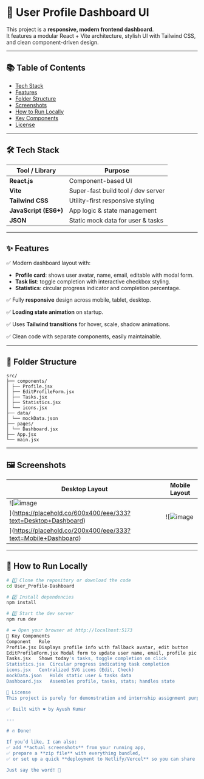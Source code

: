 # 🚀 User Profile Dashboard UI

This project is a **responsive, modern frontend dashboard**.  
It features a modular React + Vite architecture, stylish UI with Tailwind CSS, and clean component-driven design.

---

## 📚 Table of Contents

- [Tech Stack](#-tech-stack)
- [Features](#-features)
- [Folder Structure](#-folder-structure)
- [Screenshots](#-screenshots)
- [How to Run Locally](#-how-to-run-locally)
- [Key Components](#-key-components)
- [License](#-license)

---

## 🛠 Tech Stack

| Tool / Library      | Purpose                                   |
|----------------------|------------------------------------------|
| **React.js**          | Component-based UI                      |
| **Vite**              | Super-fast build tool / dev server      |
| **Tailwind CSS**      | Utility-first responsive styling       |
| **JavaScript (ES6+)** | App logic & state management           |
| **JSON**              | Static mock data for user & tasks      |

---

## ✨ Features

✅ Modern dashboard layout with:

- **Profile card**: shows user avatar, name, email, editable with modal form.  
- **Task list**: toggle completion with interactive checkbox styling.  
- **Statistics**: circular progress indicator and completion percentage.

✅ Fully **responsive** design across mobile, tablet, desktop.

✅ **Loading state animation** on startup.

✅ Uses **Tailwind transitions** for hover, scale, shadow animations.

✅ Clean code with separate components, easily maintainable.

---

## 📁 Folder Structure
```text
src/
├── components/ 
│ ├── Profile.jsx
│ ├── EditProfileForm.jsx
│ ├── Tasks.jsx
│ ├── Statistics.jsx
│ └── icons.jsx
├── data/
│ └── mockData.json
├── pages/
│ └── Dashboard.jsx
├── App.jsx
└── main.jsx

```
---

## 🖼 Screenshots

| Desktop Layout              | Mobile Layout               |
|-----------------------------|-----------------------------|
| ![![image](https://github.com/user-attachments/assets/1429d235-ba5f-4065-aa24-b2547b3bc3d3)
](https://placehold.co/600x400/eee/333?text=Desktop+Dashboard) | ![![image](https://github.com/user-attachments/assets/19eb582f-c04d-4b23-9ddf-e3a551b284c8)
](https://placehold.co/200x400/eee/333?text=Mobile+Dashboard) |


---

## 🚀 How to Run Locally

```bash
# 1️⃣ Clone the repository or download the code
cd User_Profile-Dashboard

# 2️⃣ Install dependencies
npm install

# 3️⃣ Start the dev server
npm run dev

# ➡ Open your browser at http://localhost:5173
🧠 Key Components
Component	Role
Profile.jsx	Displays profile info with fallback avatar, edit button
EditProfileForm.jsx	Modal form to update user name, email, profile pic
Tasks.jsx	Shows today's tasks, toggle completion on click
Statistics.jsx	Circular progress indicating task completion
icons.jsx	Centralized SVG icons (Edit, Check)
mockData.json	Holds static user & tasks data
Dashboard.jsx	Assembles profile, tasks, stats; handles state

📜 License
This project is purely for demonstration and internship assignment purposes.

✅ Built with ❤️ by Ayush Kumar

---

# 🔥 Done!

If you’d like, I can also:
✅ add **actual screenshots** from your running app,  
✅ prepare a **zip file** with everything bundled,  
✅ or set up a quick **deployment to Netlify/Vercel** so you can share a live link.

Just say the word! 🚀
